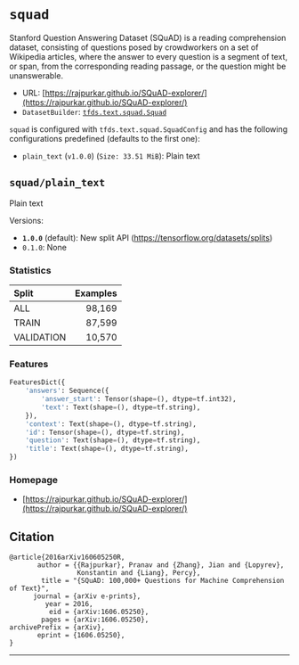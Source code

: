 <div itemscope itemtype="http://schema.org/Dataset">
  <div itemscope itemprop="includedInDataCatalog" itemtype="http://schema.org/DataCatalog">
    <meta itemprop="name" content="TensorFlow Datasets" />
  </div>

  <meta itemprop="name" content="squad" />
  <meta itemprop="description" content="Stanford Question Answering Dataset (SQuAD) is a reading comprehension dataset, consisting of questions posed by crowdworkers on a set of Wikipedia articles, where the answer to every question is a segment of text, or span, from the corresponding reading passage, or the question might be unanswerable.&#10;&#10;&#10;To use this dataset:&#10;&#10;```python&#10;import tensorflow_datasets as tfds&#10;&#10;ds = tfds.load(&#x27;squad&#x27;, split=&#x27;train&#x27;)&#10;for ex in ds.take(4):&#10;  print(ex)&#10;```&#10;&#10;See [the guide](https://www.tensorflow.org/datasets/overview) for more&#10;informations on [tensorflow_datasets](https://www.tensorflow.org/datasets).&#10;&#10;" />
  <meta itemprop="url" content="https://www.tensorflow.org/datasets/catalog/squad" />
  <meta itemprop="sameAs" content="https://rajpurkar.github.io/SQuAD-explorer/" />
  <meta itemprop="citation" content="@article{2016arXiv160605250R,&#10;       author = {{Rajpurkar}, Pranav and {Zhang}, Jian and {Lopyrev},&#10;                 Konstantin and {Liang}, Percy},&#10;        title = &quot;{SQuAD: 100,000+ Questions for Machine Comprehension of Text}&quot;,&#10;      journal = {arXiv e-prints},&#10;         year = 2016,&#10;          eid = {arXiv:1606.05250},&#10;        pages = {arXiv:1606.05250},&#10;archivePrefix = {arXiv},&#10;       eprint = {1606.05250},&#10;}&#10;" />
</div>

# `squad`

Stanford Question Answering Dataset (SQuAD) is a reading comprehension dataset,
consisting of questions posed by crowdworkers on a set of Wikipedia articles,
where the answer to every question is a segment of text, or span, from the
corresponding reading passage, or the question might be unanswerable.

*   URL:
    [https://rajpurkar.github.io/SQuAD-explorer/](https://rajpurkar.github.io/SQuAD-explorer/)
*   `DatasetBuilder`:
    [`tfds.text.squad.Squad`](https://github.com/tensorflow/datasets/tree/master/tensorflow_datasets/text/squad.py)

`squad` is configured with `tfds.text.squad.SquadConfig` and has the following
configurations predefined (defaults to the first one):

*   `plain_text` (`v1.0.0`) (`Size: 33.51 MiB`): Plain text

## `squad/plain_text`
Plain text

Versions:

*   **`1.0.0`** (default): New split API
    (https://tensorflow.org/datasets/splits)
*   `0.1.0`: None

### Statistics

Split      | Examples
:--------- | -------:
ALL        | 98,169
TRAIN      | 87,599
VALIDATION | 10,570

### Features
```python
FeaturesDict({
    'answers': Sequence({
        'answer_start': Tensor(shape=(), dtype=tf.int32),
        'text': Text(shape=(), dtype=tf.string),
    }),
    'context': Text(shape=(), dtype=tf.string),
    'id': Tensor(shape=(), dtype=tf.string),
    'question': Text(shape=(), dtype=tf.string),
    'title': Text(shape=(), dtype=tf.string),
})
```

### Homepage

*   [https://rajpurkar.github.io/SQuAD-explorer/](https://rajpurkar.github.io/SQuAD-explorer/)

## Citation
```
@article{2016arXiv160605250R,
       author = {{Rajpurkar}, Pranav and {Zhang}, Jian and {Lopyrev},
                 Konstantin and {Liang}, Percy},
        title = "{SQuAD: 100,000+ Questions for Machine Comprehension of Text}",
      journal = {arXiv e-prints},
         year = 2016,
          eid = {arXiv:1606.05250},
        pages = {arXiv:1606.05250},
archivePrefix = {arXiv},
       eprint = {1606.05250},
}
```

--------------------------------------------------------------------------------
